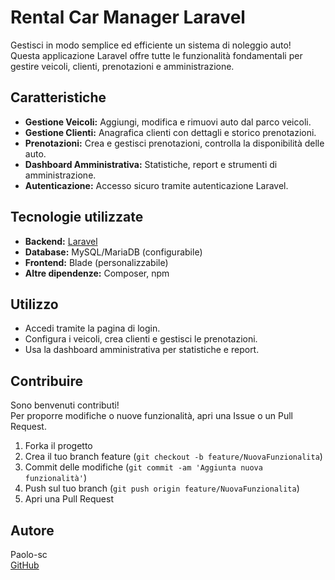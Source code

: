 # Rental Car Manager Laravel

Gestisci in modo semplice ed efficiente un sistema di noleggio auto!  
Questa applicazione Laravel offre tutte le funzionalità fondamentali per gestire veicoli, clienti, prenotazioni e amministrazione.

## Caratteristiche

- **Gestione Veicoli:** Aggiungi, modifica e rimuovi auto dal parco veicoli.
- **Gestione Clienti:** Anagrafica clienti con dettagli e storico prenotazioni.
- **Prenotazioni:** Crea e gestisci prenotazioni, controlla la disponibilità delle auto.
- **Dashboard Amministrativa:** Statistiche, report e strumenti di amministrazione.
- **Autenticazione:** Accesso sicuro tramite autenticazione Laravel.

## Tecnologie utilizzate

- **Backend:** [Laravel](https://laravel.com/)
- **Database:** MySQL/MariaDB (configurabile)
- **Frontend:** Blade (personalizzabile)
- **Altre dipendenze:** Composer, npm

## Utilizzo

- Accedi tramite la pagina di login.
- Configura i veicoli, crea clienti e gestisci le prenotazioni.
- Usa la dashboard amministrativa per statistiche e report.

## Contribuire

Sono benvenuti contributi!  
Per proporre modifiche o nuove funzionalità, apri una Issue o un Pull Request.

1. Forka il progetto
2. Crea il tuo branch feature (`git checkout -b feature/NuovaFunzionalita`)
3. Commit delle modifiche (`git commit -am 'Aggiunta nuova funzionalità'`)
4. Push sul tuo branch (`git push origin feature/NuovaFunzionalita`)
5. Apri una Pull Request

## Autore

Paolo-sc  
[GitHub](https://github.com/Paolo-sc)
